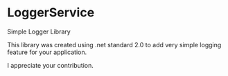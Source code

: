 # LoggerService
Simple Logger Library

This library was created using .net standard 2.0 to add very simple logging feature for your application.

I appreciate your contribution.
